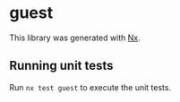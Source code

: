 # guest

This library was generated with [Nx](https://nx.dev).

## Running unit tests

Run `nx test guest` to execute the unit tests.
